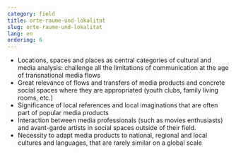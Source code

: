 ```yaml
---
category: field
title: orte-raume-und-lokalitat
slug: orte-raume-und-lokalitat
lang: en
ordering: 6
---
```

- Locations, spaces and places as central categories of cultural and media analysis: challenge all the limitations of communication at the age of transnational media flows
- Great relevance of flows and transfers of media products and concrete social spaces where they are appropriated (youth clubs, family living rooms, etc.)
- Significance of local references and local imaginations that are often part of popular media products
-	Interaction between media professionals (such as movies enthusiasts) and avant-garde artists in social spaces outside of their field.
-	Necessity to adapt media products to national, regional and local cultures and languages, that are rarely similar on a global scale
